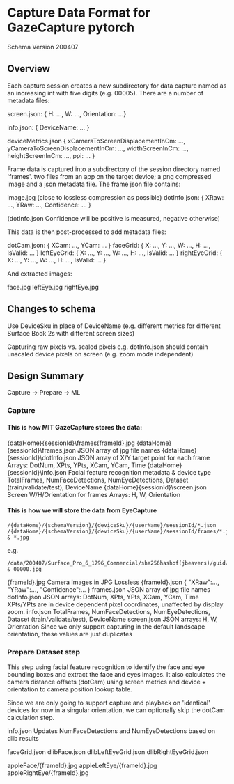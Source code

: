 # Capture Data Format for GazeCapture pytorch

Schema Version 200407

## Overview

Each capture session creates a new subdirectory for data capture named as an increasing int with five digits (e.g. 00005).  There are a number of metadata files:

 screen.json: { H: ..., W: ..., Orientation: ...}
 
 info.json: { DeviceName: ... }

 deviceMetrics.json {
     xCameraToScreenDisplacementInCm: ...,
     yCameraToScreenDisplacementInCm: ...,
     widthScreenInCm: ...,
     heightScreenInCm: ...,
     ppi: ...
     }

Frame data is captured into a subdirectory of the session directory named 'frames'.  two files from an app on the target device; a png compressed image and a json metadata file.  The frame json file contains:

 image.jpg (close to lossless compression as possible)
 dotInfo.json: { XRaw: ..., YRaw: ..., Confidence: ... }
 
 (dotInfo.json Confidence will be positive is measured, negative otherwise)

This data is then post-processed to add metadata files:

 dotCam.json: { XCam: ..., YCam: ... }
 faceGrid: { X: ..., Y: ..., W: ..., H: ..., IsValid: ... }
 leftEyeGrid: { X: ..., Y: ..., W: ..., H: ..., IsValid: ... }
 rightEyeGrid: { X: ..., Y: ..., W: ..., H: ..., IsValid: ... }

And extracted images:

 face.jpg
 leftEye.jpg
 rightEye.jpg

## Changes to schema

Use DeviceSku in place of DeviceName (e.g. different metrics for different Surface Book 2s with different screen sizes)

Capturing raw pixels vs. scaled pixels
    e.g. dotInfo.json should contain unscaled device pixels on screen (e.g. zoom mode independent)

## Design Summary

Capture -> Prepare -> ML

### Capture

#### This is how MIT GazeCapture stores the data:

{dataHome}\{sessionId}\frames\{frameId}.jpg
{dataHome}\{sessionId}\frames.json              JSON array of jpg file names
{dataHome}\{sessionId}\dotInfo.json             JSON array of X/Y target point for each frame
    Arrays: DotNum, XPts, YPts, XCam, YCam, Time
{dataHome}\{sessionId}\info.json                Facial feature recognition metadata &amp; device type
    TotalFrames, NumFaceDetections, NumEyeDetections, Dataset (train/validate/test), DeviceName
{dataHome}\{sessionId}\screen.json              Screen W/H/Orientation for frames
    Arrays: H, W, Orientation

#### This is how we will store the data from EyeCapture

    /{dataHome}/{schemaVersion}/{deviceSku}/{userName}/sessionId/*.json
    /{dataHome}/{schemaVersion}/{deviceSku}/{userName}/sessionId/frames/*.json & *.jpg

e.g.

    /data/200407/Surface_Pro_6_1796_Commercial/sha256hashof(jbeavers)/guid/frames/00000.json & 00000.jpg

{frameId}.jpg       Camera Images in JPG Lossless
{frameId}.json      { "XRaw":..., "YRaw":..., "Confidence":... }
frames.json         JSON array of jpg file names
dotInfo.json        JSON arrays: DotNum, XPts, YPts, XCam, YCam, Time
                    XPts/YPts are in device dependent pixel coordinates, unaffected by display zoom.
info.json
                    TotalFrames, NumFaceDetections, NumEyeDetections, Dataset (train/validate/test), DeviceName
screen.json         JSON arrays: H, W, Orientation
                    Since we only support capturing in the default landscape orientation, these values are just duplicates

### Prepare Dataset step

This step using facial feature recognition to identify the face and eye bounding boxes and extract the face and eyes images.  It also calculates the camera distance offsets (dotCam) using screen metrics and device + orientation to camera position lookup table.

Since we are only going to support capture and playback on 'identical' devices for now in a singular orientation, we can optionally skip the dotCam calculation step.

info.json       Updates NumFaceDetections and NumEyeDetections based on dlib results

faceGrid.json
dlibFace.json
dlibLeftEyeGrid.json
dlibRightEyeGrid.json

appleFace/{frameId}.jpg
appleLeftEye/{frameId}.jpg
appleRightEye/{frameId}.jpg
